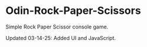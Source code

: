 # Odin-Rock-Paper-Scissors
Simple Rock Paper Scissor console game.

Updated 03-14-25:
Added UI and JavaScript.
